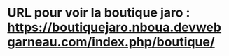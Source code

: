 
# URL pour voir la boutique jaro : https://boutiquejaro.nboua.devwebgarneau.com/index.php/boutique/
